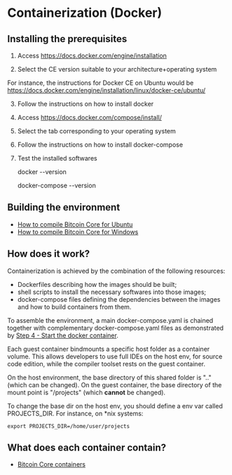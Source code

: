 Containerization (Docker)
==============

Installing the prerequisites
-----------

1. Access https://docs.docker.com/engine/installation

2. Select the CE version suitable to your architecture+operating system

For instance, the instructions for Docker CE on Ubuntu would be https://docs.docker.com/engine/installation/linux/docker-ce/ubuntu/

3. Follow the instructions on how to install docker

4. Access https://docs.docker.com/compose/install/

5. Select the tab corresponding to your operating system

6. Follow the instructions on how to install docker-compose

7. Test the installed softwares

   docker --version

   docker-compose --version


Building the environment
--------------------

- [How to compile Bitcoin Core for Ubuntu](docker/how-to/compile-bitcoin-core-for-ubuntu.md)
- [How to compile Bitcoin Core for Windows](docker/how-to/compile-bitcoin-core-for-windows.md)


How does it work?
-----------------
Containerization is achieved by the combination of the following resources:

- Dockerfiles describing how the images should be built;
- shell scripts to install the necessary softwares into those images;
- docker-compose files defining the dependencies between the images and how to build containers from them.

To assemble the environment, a main docker-compose.yaml is chained together with complementary docker-compose.yaml files as demonstrated by [Step 4 - Start the docker container](how-to/compile-bitcoin-core-for-ubuntu.md#step-4).

Each guest container bindmounts a specific host folder as a container volume.
This allows developers to use full IDEs on the host env, for source code edition, while the compiler toolset rests on the guest container.

On the host environment, the base directory of this shared folder is ".." (which can be changed).
On the guest container, the base directory of the mount point is "/projects" (which **cannot** be changed).

To change the base dir on the host env, you should define a env var called PROJECTS_DIR.
For instance, on \*nix systems:

    export PROJECTS_DIR=/home/user/projects


What does each container contain?
------------------

- [Bitcoin Core containers](containers-bitcoin.md)
